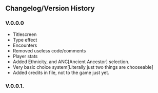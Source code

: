 ## Changelog/Version History

### V.0.0.0
* Titlescreen
* Type effect
* Encounters
* Removed useless code/comments
* Player stats
* Added Ethnicity, and ANC[Ancient Ancestor] selection. 
* Very basic choice system[Literally just two things are chooseable]
* Added credits in file, not to the game just yet.


### V.0.0.1.

 
